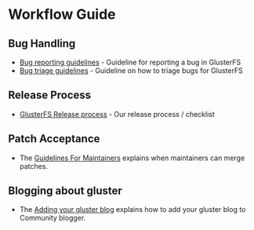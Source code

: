 # Workflow Guide

## Bug Handling

- [Bug reporting guidelines](./Bug-Reporting-Guidelines.md) -
  Guideline for reporting a bug in GlusterFS
- [Bug triage guidelines](./Bug-Triage.md) - Guideline on how to
  triage bugs for GlusterFS

## Release Process

- [GlusterFS Release process](./GlusterFS-Release-process.md) -
  Our release process / checklist

## Patch Acceptance

- The [Guidelines For Maintainers](./Guidelines-For-Maintainers.md) explains when
  maintainers can merge patches.

## Blogging about gluster

- The [Adding your gluster blog](./Adding-your-blog.md) explains how to add your
  gluster blog to Community blogger.
